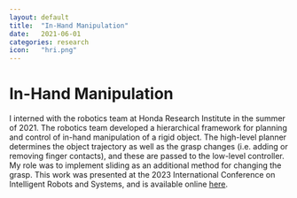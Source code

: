 ```yaml
---
layout: default
title:  "In-Hand Manipulation"
date:   2021-06-01
categories: research
icon:	"hri.png"
---
```


<h1>In-Hand Manipulation</h1>

I interned with the robotics team at Honda Research Institute in the summer of 2021. The robotics team developed a hierarchical framework for planning and control of in-hand manipulation of a rigid object. The high-level planner determines the object trajectory as well as the grasp changes (i.e. adding or removing finger contacts), and these are passed to the low-level controller. My role was to implement sliding as an additional method for changing the grasp. This work was presented at the 2023 International Conference on Intelligent Robots and Systems, and is available online [here](https://arxiv.org/abs/2209.10040).

<div class="box alt">
<div class="row uniform">
<div class="2u"></div>
<div class="8u"><span class="image fit"><img src="{{ site.url }}{{ site.baseurl }}/images/hri.PNG" alt="" /></span></div>
<div class="2u$"></div>
</div>
</div>

